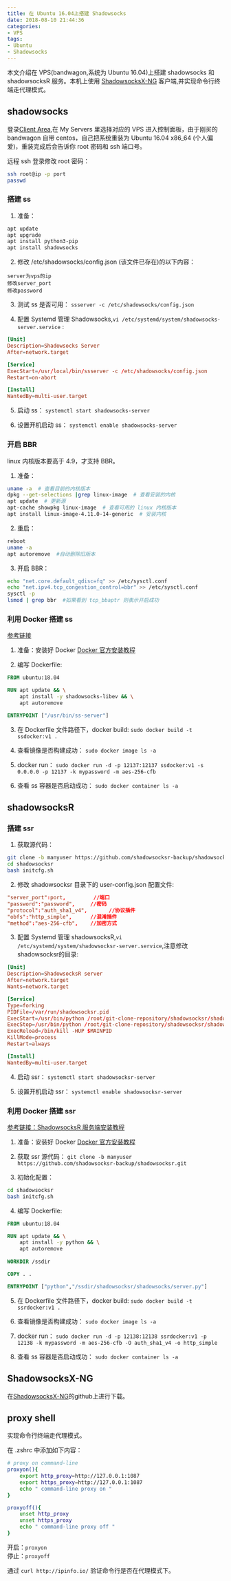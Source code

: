 ```yaml
---
title: 在 Ubuntu 16.04上搭建 Shadowsocks
date: 2018-08-10 21:44:36
categories: 
- VPS
tags:
- Ubuntu
- Shadowsocks
---
```

本文介绍在 VPS(bandwagon,系统为 Ubuntu 16.04)上搭建 shadowsocks 和 shadowsocksR 服务。本机上使用 [ShadowsocksX-NG](https://github.com/shadowsocks/ShadowsocksX-NG) 客户端,并实现命令行终端走代理模式。

## shadowsocks

登录[Client Area](https://bandwagonhost.com/clientarea.php),在 My Servers 里选择对应的 VPS 进入控制面板，由于刚买的 bandwagon 自带 centos，自己把系统重装为 Ubuntu 16.04 x86_64 (个人偏爱)，重装完成后会告诉你 root 密码和 ssh 端口号。

远程 ssh 登录修改 root 密码：
```bash
ssh root@ip -p port
passwd
```

<!--more-->

### 搭建 ss 

1. 准备：
```bash
apt update
apt upgrade
apt install python3-pip
apt install shadowsocks
```

2. 修改 /etc/shadowsocks/config.json (该文件已存在)的以下内容：
```
server为vps的ip
修改server_port
修改password
```

3. 测试 ss 是否可用：
`ssserver -c /etc/shadowsocks/config.json`

4. 配置 Systemd 管理 Shadowsocks,`vi /etc/systemd/system/shadowsocks-server.service` :
```conf
[Unit]
Description=Shadowsocks Server
After=network.target

[Service]
ExecStart=/usr/local/bin/ssserver -c /etc/shadowsocks/config.json
Restart=on-abort

[Install]
WantedBy=multi-user.target
```

5. 启动 ss：
`systemctl start shadowsocks-server`

6. 设置开机启动 ss：
`systemctl enable shadowsocks-server`

### 开启 BBR

linux 内核版本要高于 4.9，才支持 BBR。

1. 准备：
```bash
uname -a  # 查看目前的内核版本
dpkg --get-selections |grep linux-image  # 查看安装的内核
apt update  # 更新源
apt-cache showpkg linux-image  # 查看可用的 linux 内核版本
apt install linux-image-4.11.0-14-generic  # 安装内核
```

2. 重启：
```bash
reboot
uname -a
apt autoremove  #自动删除旧版本
```

3. 开启 BBR：
```bash
echo "net.core.default_qdisc=fq" >> /etc/sysctl.conf
echo "net.ipv4.tcp_congestion_control=bbr" >> /etc/sysctl.conf
sysctl -p
lsmod | grep bbr  #如果看到 tcp_bbaptr 则表示开启成功
```

### 利用 Docker 搭建 ss

[参考链接](https://github.com/shadowsocks/shadowsocks-libev#debian--ubuntu)

1. 准备：安装好 Docker
[Docker 官方安装教程](https://docs.docker.com/install/linux/docker-ce/ubuntu/)

2. 编写 Dockerfile:  
```dockerfile
FROM ubuntu:18.04

RUN apt update && \
	apt install -y shadowsocks-libev && \
	apt autoremove

ENTRYPOINT ["/usr/bin/ss-server"]
```

3. 在 Dockerfile 文件路径下，docker build:
`sudo docker build -t ssdocker:v1 .`

4. 查看镜像是否构建成功：
`sudo docker image ls -a`

5. docker run：
`sudo docker run -d -p 12137:12137 ssdocker:v1 -s 0.0.0.0 -p 12137 -k mypassword -m aes-256-cfb`

6. 查看 ss 容器是否启动成功：
`sudo docker container ls -a`

## shadowsocksR

### 搭建 ssr

1. 获取源代码：
```bash
git clone -b manyuser https://github.com/shadowsocksr-backup/shadowsocksr.git 
cd shadowsocksr
bash initcfg.sh
```

2. 修改 shadowsocksr 目录下的 user-config.json 配置文件:
```conf
"server_port":port,         //端口
"password":"password",     //密码
"protocol":"auth_sha1_v4",       //协议插件
"obfs":"http_simple",      //混淆插件
"method":"aes-256-cfb",    //加密方式
```

3. 配置 Systemd 管理 shadowsocksR,`vi /etc/systemd/system/shadowsocksr-server.service`,注意修改shadowsocksr的目录:
```conf
[Unit]
Description=ShadowsocksR server
After=network.target
Wants=network.target

[Service]
Type=forking
PIDFile=/var/run/shadowsocksr.pid
ExecStart=/usr/bin/python /root/git-clone-repository/shadowsocksr/shadowsocks/server.py --pid-file /var/run/shadowsocksr.pid -c /root/git-clone-repository/shadowsocksr/user-config.json -d start
ExecStop=/usr/bin/python /root/git-clone-repository/shadowsocksr/shadowsocks/server.py --pid-file /var/run/shadowsocksr.pid -c /root/git-clone-repository/shadowsocksr/user-config.json -d stop
ExecReload=/bin/kill -HUP $MAINPID
KillMode=process
Restart=always

[Install]
WantedBy=multi-user.target
```

4. 启动 ssr：
`systemctl start shadowsocksr-server`

5. 设置开机启动 ssr：
`systemctl enable shadowsocksr-server`

### 利用 Docker 搭建 ssr

[参考链接：ShadowsocksR 服务端安装教程](https://github.com/shadowsocksr-backup/shadowsocks-rss/wiki/Server-Setup)

1. 准备：安装好 Docker
[Docker 官方安装教程](https://docs.docker.com/install/linux/docker-ce/ubuntu/)

2. 获取 ssr 源代码：
`git clone -b manyuser https://github.com/shadowsocksr-backup/shadowsocksr.git`

3. 初始化配置：
```bash
cd shadowsocksr
bash initcfg.sh
```
    
4. 编写 Dockerfile:  
```dockerfile
FROM ubuntu:18.04

RUN apt update && \
	apt install -y python && \
	apt autoremove
		
WORKDIR /ssdir

COPY . .

ENTRYPOINT ["python","/ssdir/shadowsocksr/shadowsocks/server.py"]
```
    
5. 在 Dockerfile 文件路径下，docker build:
`sudo docker build -t ssrdocker:v1 .`

6. 查看镜像是否构建成功：
`sudo docker image ls -a`

7. docker run：
`sudo docker run -d -p 12138:12138 ssrdocker:v1 -p 12138 -k mypassword -m aes-256-cfb -O auth_sha1_v4 -o http_simple`

8. 查看 ss 容器是否启动成功：
`sudo docker container ls -a`

## ShadowsocksX-NG

在[ShadowsocksX-NG](https://github.com/shadowsocks/ShadowsocksX-NG)的github上进行下载。

## proxy shell

实现命令行终端走代理模式。

在 .zshrc 中添加如下内容：
```bash
# proxy on command-line
proxyon(){
	export http_proxy=http://127.0.0.1:1087
	export https_proxy=http://127.0.0.1:1087
	echo " command-line proxy on "
}

proxyoff(){
	unset http_proxy
	unset https_proxy
	echo " command-line proxy off "
}
```

开启：`proxyon`   
停止：`proxyoff`

通过 `curl http://ipinfo.io/` 验证命令行是否在代理模式下。
